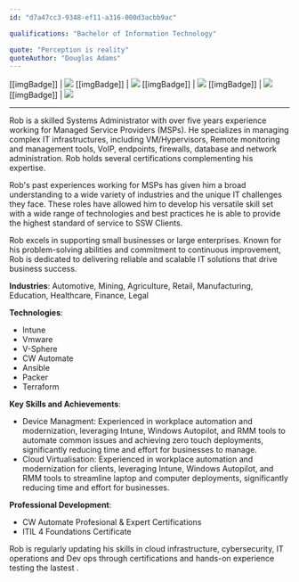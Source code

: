 ```yaml
---
id: "d7a47cc3-9348-ef11-a316-000d3acbb9ac"

qualifications: "Bachelor of Information Technology"

quote: "Perception is reality"
quoteAuthor: "Douglas Adams"
---
```


[[imgBadge]]
| ![](../badges/Business-microsoft-azure.png)
[[imgBadge]]
| ![](../badges/SysAdmin-microsoft-hyper-v.png)
[[imgBadge]]
| ![](../badges/Certification-ITIL-Foundation.png)
[[imgBadge]]
| [![](../badges/Certification-microsoft-certified-fundamentals.png)](https://learn.microsoft.com/api/credentials/share/en-us/RobertThomlinson-1985/7FC5A8DB2431E241?sharingId=146BE5D86BD5E11)
[[imgBadge]]
| [![](../badges/Certification-microsoft-certified-fundamentals.png)](https://learn.microsoft.com/api/credentials/share/en-us/RobertThomlinson-1985/4697EAE9A724D833?sharingId=146BE5D86BD5E11)

---

Rob is a skilled Systems Administrator with over five years experience working for Managed Service Providers (MSPs). He specializes in managing complex IT infrastructures, including VM/Hypervisors, Remote monitoring and management tools, VoIP, endpoints, firewalls, database and network administration. Rob holds several certifications complementing his expertise.

Rob's past experiences working for MSPs has given him a broad understanding to a wide variety of industries and the unique IT challenges they face. These roles have allowed him to develop his versatile skill set with a wide range of technologies and best practices he is able to provide the highest standard of service to SSW Clients. 

Rob excels in supporting small businesses or large enterprises. Known for his problem-solving abilities and commitment to continuous improvement, Rob is dedicated to delivering reliable and scalable IT solutions that drive business success.

**Industries**: Automotive, Mining, Agriculture, Retail, Manufacturing, Education, Healthcare, Finance, Legal

**Technologies**:
- Intune
- Vmware
- V-Sphere
- CW Automate
- Ansible
- Packer
- Terraform

**Key Skills and Achievements**:
- Device Managment: Experienced in workplace automation and modernization, leveraging Intune, Windows Autopilot, and RMM tools to automate common issues and achieving zero touch deployments, significantly reducing time and effort for businesses to manage.
- Cloud Virtualisation: Experienced in workplace automation and modernization for clients, leveraging Intune, Windows Autopilot, and RMM tools to streamline laptop and computer deployments, significantly reducing time and effort for businesses.

**Professional Development**:
- CW Automate Profesional & Expert Certifications
- ITIL 4 Foundations Certificate

Rob is regularly updating his skills in cloud infrastructure, cybersecurity, IT operations and Dev ops through certifications and hands-on experience testing the lastest .
